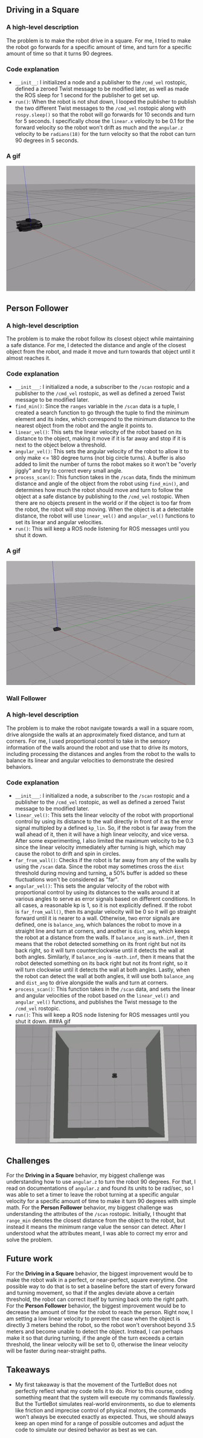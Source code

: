 ## Driving in a Square
### A high-level description
The problem is to make the robot drive in a square. For me, I tried to make the robot go forwards for a specific amount of time, and turn for a specific amount of time so that it turns 90 degrees.
### Code explanation
* `__init__`: I initialized a node and a publisher to the `/cmd_vel` rostopic, defined a zeroed Twist message to be modified later, as well as made the ROS sleep for 1 second for the publisher to get set up. 
* `run()`: When the robot is not shut down, I looped the publisher to publish the two different Twist messages to the `/cmd_vel` rostopic along with `rospy.sleep()` so that the robot will go forwards for 10 seconds and turn for 5 seconds. I specifically chose the `linear.x` velocity to be 0.1 for the forward velocity so the robot won't drift as much and the `angular.z` velocity to be `radians(18)` for the turn velocity so that the robot can turn 90 degrees in 5 seconds. 
### A gif
![drive_square_demo.gif](gifs/drive_square_demo.gif)

## Person Follower
### A high-level description
The problem is to make the robot follow its closest object while maintaining a safe distance. For me, I detected the distance and angle of the closest object from the robot, and made it move and turn towards that object until it almost reaches it.
### Code explanation
* `__init___`: I initialized a node, a subscriber to the `/scan` rostopic and a publisher to the `/cmd_vel` rostopic, as well as defined a zeroed Twist message to be modified later.
* `find_min()`: Since the `ranges` variable in the `/scan` data is a tuple, I created a search function to go through the tuple to find the minimum element and its index, which correspond to the minimum distance to the nearest object from the robot and the angle it points to.
* `linear_vel()`: This sets the linear velocity of the robot based on its distance to the object, making it move if it is far away and stop if it is next to the object below a threshold.
* `angular_vel()`: This sets the angular velocity of the robot to allow it to only make <= 180 degree turns (not big circle turns). A buffer is also added to limit the number of turns the robot makes so it won't be "overly jiggly" and try to correct every small angle. 
* `process_scan()`: This function takes in the `/scan` data, finds the minimum distance and angle of the object from the robot using `find_min()`, and determines how much the robot should move and turn to follow the object at a safe distance by publishing to the `/cmd_vel` rostopic. When there are no objects present in the world or if the object is too far from the robot, the robot will stop moving. When the object is at a detectable distance, the robot will use `linear_vel()` and `angular_vel()` functions to set its linear and angular velocities.
* `run()`: This will keep a ROS node listening for ROS messages until you shut it down.
### A gif
![person_follower_demo.gif](gifs/person_follower_demo.gif)

### Wall Follower
### A high-level description
The problem is to make the robot navigate towards a wall in a square room, drive alongside the walls at an approximately fixed distance, and turn at corners. For me, I used proportional control to take in the sensory information of the walls around the robot and use that to drive its motors, including processing the distances and angles from the robot to the walls to balance its linear and angular velocities to demonstrate the desired behaviors.
### Code explanation
* `__init___`: I initialized a node, a subscriber to the `/scan` rostopic and a publisher to the `/cmd_vel` rostopic, as well as defined a zeroed Twist message to be modified later.
* `linear_vel()`: This sets the linear velocity of the robot with proportional control by using its distance to the wall directly in front of it as the error signal multipled by a defined `kp_lin`. So, if the robot is far away from the wall ahead of it, then it will have a high linear velocity, and vice versa. After some experimenting, I also limited the maximum velocity to be 0.3 since the linear velocity immediately after turning is high, which may cause the robot to drift and spin in circles.
* `far_from_wall()`: Checks if the robot is far away from any of the walls by using the `/scan` data. Since the robot may sometimes cross the `dist` threshold during moving and turning, a 50% buffer is added so these fluctuations won't be considered as "far".
* `angular_vel()`: This sets the angular velocity of the robot with proportional control by using its distances to the walls around it at various angles to serve as error signals based on different conditions. In all cases, a reasonable kp is 1, so it is not explicitly defined. If the robot is `far_from_wall()`, then its angular velocity will be 0 so it will go straight forward until it is nearer to a wall. Otherwise, two error signals are defined, one is `balance_ang`, which balances the robot to move in a straight line and turn at corners, and another is `dist_ang`, which keeps the robot at a distance from the walls. If `balance_ang` is `math.inf`, then it means that the robot detected something on its front right but not its back right, so it will turn counterclockwise until it detects the wall at both angles. Similarly, if `balance_ang` is `-math.inf`, then it means that the robot detected something on its back right but not its front right, so it will turn clockwise until it detects the wall at both angles. Lastly, when the robot can detect the wall at both angles, it will use both `balance_ang` and `dist_ang` to drive alongside the walls and turn at corners.
* `process_scan()`: This function takes in the `/scan` data, and sets the linear and angular velocities of the robot based on the `linear_vel()` and `angular_vel()` functions, and publishes the Twist message to the `/cmd_vel` rostopic.
* `run()`: This will keep a ROS node listening for ROS messages until you shut it down.
###A gif
![wall_follower_demo.gif](gifs/wall_follower_demo.gif)

## Challenges
For the **Driving in a Square** behavior, my biggest challenge was understanding how to use `angular.z` to turn the robot 90 degrees. For that, I read on documentations of `angular.z` and found its units to be rad/sec, so I was able to set a timer to leave the robot turning at a specific angular velocity for a specific amount of time to make it turn 90 degrees with simple math. For the **Person Follower** behavior, my biggest challenge was understanding the attributes of the `/scan` rostopic. Initially, I thought that `range_min` denotes the closest distance from the object to the robot, but instead it means the minimum range value the sensor can detect. After I understood what the attributes meant, I was able to correct my error and solve the problem.

## Future work
For the **Driving in a Square** behavior, the biggest improvement would be to make the robot walk in a perfect, or near-perfect, square everytime. One possible way to do that is to set a baseline before the start of every forward and turning movement, so that if the angles deviate above a certain threshold, the robot can correct itself by turning back onto the right path. For the **Person Follower** behavior, the biggest improvement would be to decrease the amount of time for the robot to reach the person. Right now, I am setting a low linear velocity to prevent the case when the object is directly 3 meters behind the robot, so the robot won't overshoot beyond 3.5 meters and become unable to detect the object. Instead, I can perhaps make it so that during turning, if the angle of the turn exceeds a certain threshold, the linear velocity will be set to 0, otherwise the linear velocity will be faster during near-straight paths.

## Takeaways
* My first takeaway is that the movement of the TurtleBot does not perfectly reflect what my code tells it to do. Prior to this course, coding something meant that the system will execute my commands flawlessly. But the TurtleBot simulates real-world environments, so due to elements like friction and imprecise control of physical motors, the commands won't always be executed exactly as expected. Thus, we should always keep an open mind for a range of possible outcomes and adjust the code to simulate our desired behavior as best as we can.

